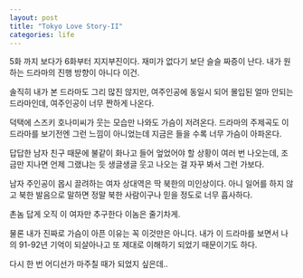 ```yaml
---
layout: post
title: "Tokyo Love Story-II"
categories: life
---
```


5화 까지 보다가 6화부터 지지부진이다. 재미가 없다기 보단 슬슬 짜증이 난다. 내가 원하는 드라마의 진행 방향이 아니다 이건. 

솔직히 내가 본 드라마도 그리 많진 않지만, 여주인공에 동일시 되어 몰입된 얼마 안되는 드라마인데, 여주인공이 너무 짠하게 나온다.

덕택에 스즈키 호나미씨가 웃는 모습만 나와도 가슴이 저려온다. 드라마의 주제곡도 이 드라마를 보기전엔 그런 느낌이 아니었는데 지금은 들을 수록 너무 가슴이 아파온다.

답답한 남자 친구 때문에 불같이 화나고 들어 엎었어야 할 상황이 여러 번 나오는데, 조금만 지나면 언제 그랬냐는 듯 생글생글 웃고 나오는 걸 자꾸 봐서 그런 가보다. 

남자 주인공이 몹시 끌려하는 여자 상대역은 딱 북한의 미인상이다. 아니 일어를 하지 않고 북한 발음으로 말하면 정말 북한 사람이구나 믿을 정도로 너무 흡사하다.

촌놈 답게 오직 이 여자만 추구한다 이놈은 줄기차게.

물론 내가 진짜로 가슴이 아픈 이유는 꼭 이것만은 아니다. 내가 이 드라마를 보면서 나의 91-92년 기억이 되살아나고 또 제대로 이해하기 되었기 때문이기도 하다.

다시 한 번 어디선가 마주칠 때가 되었지 싶은데..